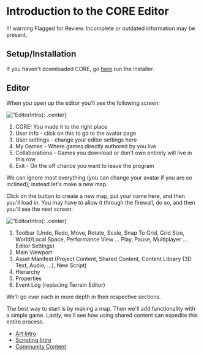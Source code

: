 # Introduction to the CORE Editor

!!! warning
    Flagged for Review.
    Incomplete or outdated information may be present.

## Setup/Installation

If you haven't downloaded CORE, go
[here](https://mantiblob.blob.core.windows.net/builds/CoreLauncherInstall.exe) run the installer.

## Editor

When you open up the editor you'll see the following screen:

!["EditorIntro](../img/getting_started/Start_01.png "image_tooltip"){: .center}

1. CORE! You made it to the right place
2. User info - click on this to go to the avatar page
3. User settings - change your editor settings here
4. My Games - Where games directly authored by you live
5. Collaborations - Games you download or don't own entirely will live in this row
6. Exit - On the off chance you want to leave the program

We can ignore most everything (you can change your avatar if you are so
inclined); instead let's make a new map.

Click on the button to create a new map, put your name here, and then you'll
load in. You may have to allow it through the firewall, do so, and then you'll
see the next screen:

!["EditorIntro](../img/getting_started/Start_02.png "image_tooltip"){: .center}

1. Toolbar (Undo, Redo, Move, Rotate, Scale, Snap To Grid, Grid Size, World/Local
     Space, Performance View ... Play, Pause, Multiplayer ... Editor Settings)
2. Main Viewport
3. Asset Manifest (Project Content, Shared Content, Content Library (3D Text,
   Audio, ...), New Script)
4. Hierarchy
5. Properties
6. Event Log (replacing Terrain Editor)

We'll go over each in more depth in their respective sections.

The best way to start is by making a map. Then we'll add functionality with a
simple game. Lastly, we'll see how using shared content can expedite this
entire process.

* [Art Intro](../tutorials/art/art_reference.md)
* [Scripting Intro](../tutorials/gameplay/lua_reference.md)
* [Community Content](community_content.md)
